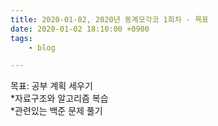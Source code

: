 ```yaml
---
title: 2020-01-02, 2020년 동계모각코 1회차 - 목표
date: 2020-01-02 18:10:00 +0900
tags:
    - blog

---
```


목표: 공부 계획 세우기  
 *자료구조와 알고리즘 복습  
 *관련있는 백준 문제 풀기  
